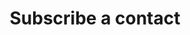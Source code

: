 ---
title: Subscribe a contact
excerpt: >-
  The method is used for <a
  href="https://yespo.io/support/integrating-subscription-form-via-api">the
  integration of subscription forms</a>.<br/>If a contact does not exist, it is
  created with the non-confirmed email.<br/>If a contact exists, the contact
  fields are updated (except existing media channels).<br/>New contacts are
  created with a <b>not confirmed</b> status.<br/>
api:
  file: yespo.json
  operationId: subscribeContact
hidden: false
---